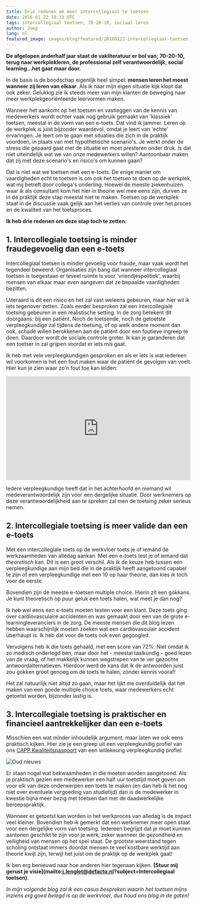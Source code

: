 ```yaml
---
title: Drie redenen om meer intercollegiaal te toetsen
date: 2016-01-22 10:33 UTC
tags: intercollegiaal toetsen, 70-20-10, sociaal leren
author: Joep
lang: nl
featured_image: images/blog/featured/20160122-intercollegiaal-toetsen.jpg
---
```


__De afgelopen anderhalf jaar staat de vakliteratuur er bol van; 70-20-10, terug naar werkplekleren, de professional zelf verantwoordelijk, social learning...het gaat maar door.__

In de basis is de boodschap eigenlijk heel simpel: __mensen leren het meest wanneer zij leren van elkaar__. Als ik naar mijn eigen situatie kijk klopt dat ook zeker. Gelukkig zie ik steeds meer van mijn klanten de beweging naar meer werkplekgeoriënteerde leervormen maken.

Wanneer het aankomt op het toetsen en vastleggen van de kennis van medewerkers wordt echter vaak nog gebruik gemaakt van 'klassiek' toetsen, meestal in de vorm van een e-toets. Dat vind ik jammer. Leren op de werkplek is juist bijzonder waardevol, omdat je leert van 'echte' ervaringen. Je leert om te gaan met situaties die zich in de praktijk voordoen, in plaats van met hypothetische scenario's. Je werkt onder de stress die gepaard gaat met de situatie en moet presteren onder druk. Is dat niet uiteindelijk wat we van onze medewerkers willen? Aantoonbaar maken dat zij met deze scenario's en risico's om kunnen gaan?

Dat is niet wat we toetsen met een e-toets. De enige manier om vaardigheden echt te toetsen is om ook het toetsen te doen op de werkplek, wat mij betreft door collega's onderling. Hoewel de meeste ziekenhuizen waar ik als consultant kom het hier in theorie wel mee eens zijn, durven ze in de praktijk deze stap meestal niet te maken. Toetsen op de werkplek staat in de discussie vaak gelijk aan het verlies van controle over het proces en de kwaliteit van het toetsproces.

__Ik heb drie redenen om deze stap toch te zetten:__

## 1. Intercollegiale toetsing is minder fraudegevoelig dan een e-toets

Intercollegiaal toetsen is minder gevoelig voor fraude, maar vaak wordt het tegendeel beweerd. Organisaties zijn bang dat wanneer intercollegiaal toetsen is toegestaan er teveel ruimte is voor 'vriendjespolitiek', waarbij mensen van elkaar maar even aangeven dat ze bepaalde vaardigheden bezitten.

Uiteraard is dit een risico en het zal vast weleens gebeuren, maar hier wil ik iets tegenover zetten. Zoals eerder besproken zal een intercollegiale toetsing gebeuren in een realistische setting. In de zorg betekent dit doorgaans: bij een patiënt. Noch de toetsende, noch de getoetste verpleegkundige zal tijdens de toetsing, of op welk andere moment dan ook, schade willen berokkenen aan de patiënt door een foutieve ingreep te doen. Daardoor wordt de sociale controle groter. Ik kan je garanderen dat een toetser in zal grijpen voordat er iets mis gaat.

Ik heb met vele verpleegkundigen gesproken en als er iets is wat iedereen wil voorkomen is het een fout maken waar de patiënt de gevolgen van voelt. Hier kun je zien waar zo'n fout toe kan leiden:

<iframe src="https://player.vimeo.com/video/86035039" width="500" height="281" frameborder="0" allowfullscreen allowscriptaccess="never"></iframe>

Iedere verpleegkundige heeft dat in het achterhoofd en niemand wil medeverantwoordelijk zijn voor een dergelijke situatie. Door werknemers op deze verantwoordelijkheid aan te spreken zal men de toetsing zeker serieus nemen.

## 2. Intercollegiale toetsing is meer valide dan een e-toets

Met een intercollegiale toets op de werkvloer toets je of iemand de werkzaamheden van alledag aankan. Met een e-toets test je of iemand dat _theoretisch_ kan. Dit is een groot verschil. Als ik de keuze heb tussen een verpleegkundige aan mijn bed die in de praktijk heeft aangetoond capabel te zijn of een verpleegkundige met een 10 op haar theorie, dan kies ik toch voor de eerste.

Bovendien zijn de meeste e-toetsen multiple choice. Hierin zit een gokkans. Je kunt theoretisch op puur geluk een toets halen, wat meet je dan nog?

Ik heb wel eens een e-toets moeten testen voor een klant. Deze toets ging over cardiovasculaire accidenten en was gemaakt door een van de grote e-learningleveranciers in de zorg. De meeste mensen die dit blog lezen hebben waarschijnlijk moeten zoeken wat een cardiovasculair accident überhaupt is. Ik heb dat voor de toets ook even gegoogled.

Vervolgens heb ik die toets gehaald, met een score van 72%. Niet omdat ik zo medisch onderlegd ben, maar door het - meestal taalkundig - goed lezen van de vraag, of het makkelijk kunnen wegstrepen van te ver gezochte antwoordalternatieven. Hierdoor werd de kans dat ik de antwoorden juist zou gokken groot genoeg om de toets te halen, zónder kennis vooraf!

Het zal natuurlijk niet altijd zo gaan, maar het lijkt me overduidelijk dat het maken van een goede multiple choice toets, waar medewerkers echt getoetst worden, bijzonder lastig is.

## 3. Intercollegiale toetsing is praktischer en financieel aantrekkelijker dan een e-toets

Misschien een wat minder inhoudelijk argument, maar laten we ook eens praktisch kijken. Hier zie je een greep uit een verpleegkundig profiel van ons [CAPP Kwaliteitspaspoort](/kwaliteitspaspoort/) van een willekeurig verpleegkundig profiel.

![Oud nieuws](/images/blog/capp-kwaliteitspaspoort-zorg.png)

Er staan nogal wat bekwaamheden in die moeten worden aangetoond. Als je praktisch gezien een medewerker een half uur toetstijd moet geven om voor elk van deze onderwerpen een toets te maken (en dan heb ik het nog niet over eventuele vergoeding van studietijd) dan is de medewerker in kwestie bijna meer bezig met toetsen dan met de daadwerkelijke beroepspraktijk.

Wanneer er getoetst kan worden in het werkproces van alledag is de impact veel kleiner. Bovendien heb ik gemerkt dat een werknemer meer open staat voor een dergelijke vorm van toetsing. Iedereen begrijpt dat je moet kunnen aantonen geschikt te zijn voor je werk, zeker wanneer de gezondheid en veiligheid van mensen op het spel staat. De grootste weerstand tegen scholing ontstaat immers doordat mensen te veel kostbare werktijd aan theorie kwijt zijn, terwijl het juist om de praktijk op de werkplek gaat!

Ik ben erg benieuwd naar hoe anderen hier tegenaan kijken. __[Stuur mij gerust je visie](mailto:j.lenglet@defacto.nl?subject=Intercollegiaal toetsen)__.

_In mijn volgende blog zal ik een casus bespreken waarin het toetsen mijns inziens erg goed belegd is op de werkvloer, dus houd ons blog in de gaten!_
